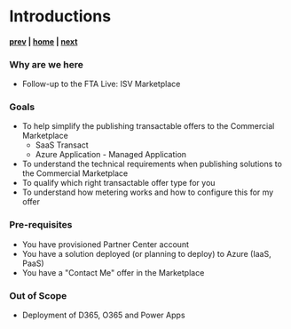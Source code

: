 # Introductions

#### [prev](./welcome.md) | [home](./welcome.md)  | [next](./concepts.md)

### Why are we here
- Follow-up to the FTA Live: ISV Marketplace

### Goals
- To help simplify the publishing transactable offers to the Commercial Marketplace
    - SaaS Transact
    - Azure Application - Managed Application
- To understand the technical requirements when publishing solutions to the Commercial Marketplace 
- To qualify which right transactable offer type for you
- To understand how metering works and how to configure this for my offer

### Pre-requisites
- You have provisioned Partner Center account
- You have a solution deployed (or planning to deploy) to Azure (IaaS, PaaS) 
- You have a "Contact Me" offer in the Marketplace 

### Out of Scope
- Deployment of D365, O365 and Power Apps 

